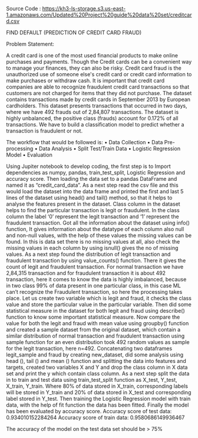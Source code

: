 Source Code : https://kh3-ls-storage.s3.us-east-1.amazonaws.com/Updated%20Project%20guide%20data%20set/creditcard.csv

FIND DEFAULT (PREDICTION OF CREDIT CARD FRAUD)

Problem Statement:

A credit card is one of the most used financial products to make online purchases and payments. Though the Credit cards can be a convenient way to manage your finances, they can also be risky. Credit card fraud is the unauthorized use of someone else's credit card or credit card information to make purchases or withdraw cash.
It is important that credit card companies are able to recognize fraudulent credit card transactions so that customers are not charged for items that they did not purchase. 
The dataset contains transactions made by credit cards in September 2013 by European cardholders. This dataset presents transactions that occurred in two days, where we have 492 frauds out of 2,84,807 transactions. The dataset is highly unbalanced, the positive class (frauds) account for 0.172% of all transactions. We have to build a classification model to predict whether a transaction is fraudulent or not.

The workflow that would be followed is: 
•	Data Collection
•	Data Pre-processing
•	Data Analysis
•	Split Test/Train Data
•	Logistic Regression Model
•	Evaluation 

Using Jupiter notebook to develop coding, the first step is to Import dependencies as numpy, pandas, train_test_split, Logistic Regression and accuracy score. Then loading the data set to a pandas DataFrame and named it as “credit_card_data”. As a next step read the csv file and this would load the dataset into the data frame and printed the first and last 5 lines of the dataset using head() and tail() method, so that it helps to analyse the features present in the dataset. Class column in the dataset helps to find the particular transaction is legit or fraudulent. In the class column the label ‘0’ represent the legit transaction and ‘1’ represent the fraudulent transaction. Got all the information about the dataset using info() function, It gives information about the datatype of each column also null and non-null values, with the help of these values the missing values can be found. In this is data set there is no missing values at all, also check the missing values in each column by using isnull() gives the no of missing values. 
As a next step found the distribution of legit transaction and fraudulent transaction by using value_counts() function. There it gives the count of legit and fraudulent transaction. For normal transaction we have 2,84,315 transaction and for fraudulent transaction it is about 492 transaction, here it comes to know the data is highly imbalanced, because in two class 99% of data present in one particular class, in this case ML can’t recognize the Fraudulent transaction, so here the processing takes place. Let us create two variable which is legit and fraud, it checks the class value and store the particular value in the particular variable. Then did some statistical measure in the dataset for both legit and fraud using describe() function to know some important statistical measure. Now compare the value for both the legit and fraud with mean value using groupby() function and created a sample dataset from the original dataset, which contain a similar distribution of normal transaction and fraudulent transaction using sample function for an even distribution took 492 random values as sample for the legit transaction, here n=492. 
Concatenating two dataframes legit_sample and fraud by creating new_dataset, did some analysis using head (), tail () and mean () function and splitting the data into features and targets, created two variables X and Y and drop the class column in X data set and print the y which contain class column. 
As a next step split the data in to train and test data using train_test_split function as X_test, Y_test, X_train, Y_train. Where 80% of data stored in X_train, corresponding labels will be stored in Y_train and 20% of data stored in X_test and corresponding label stored in Y_test. Then training the Logistic Regression model with train data, with the help of fit function the data has been fitted. Finally the model has been evaluated by accuracy score.
Accuracy score of test data: 0.934010152284264
Accuracy score of train data: 0.9580686149936467

The accuracy of the model on the test data set should be > 75%



